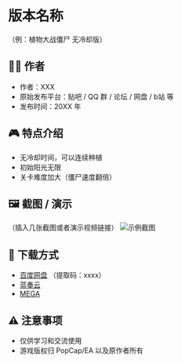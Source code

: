# 版本名称
（例：植物大战僵尸 无冷却版）

## 🧑‍💻 作者
- 作者：XXX
- 原始发布平台：贴吧 / QQ 群 / 论坛 / 网盘 / b站 等
- 发布时间：20XX 年

## 🎮 特点介绍
- 无冷却时间，可以连续种植
- 初始阳光无限
- 关卡难度加大（僵尸速度翻倍）

## 🖼️ 截图 / 演示
（插入几张截图或者演示视频链接）
![示例截图](../media/example.png)

## 💾 下载方式
- [百度网盘](https://pan.baidu.com/xxxx) （提取码：xxxx）  
- [蓝奏云](https://www.lanzoux.com/xxxx)  
- [MEGA](https://mega.nz/xxxx)  

## ⚠️ 注意事项
- 仅供学习和交流使用  
- 游戏版权归 PopCap/EA 以及原作者所有  